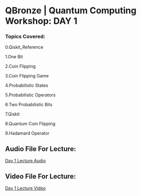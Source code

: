 # QBronze | Quantum Computing Workshop: DAY 1

### Topics Covered:

0.Qiskit_Reference

1.One Bit

2.Coin Flipping

3.Coin Flipping Game

4.Probabilistic States

5.Probabilistic Operators 

6.Two Probabilistic Bits

7.Qiskit

8.Quantum Coin Flipping 

9.Hadamard Operator

## Audio File For Lecture:

<a href="https://drive.google.com/file/d/1o6mKQ-PjeOk3ysGBC_hHSVVEoSTubdvJ/view?usp=sharing">Day 1 Lecture Audio</a>

## Video File For Lecture:

<a href="https://drive.google.com/file/d/17eRlhQ14HXTgexhzaNpm4J5enYNGL6z2/view?usp=sharing">Day 1 Lecture Video</a>
